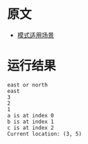 # 原文
- [模式适用场景](https://course.rs/basic/match-pattern/pattern-match.html)

# 运行结果
~~~shell
east or north
east
3
2
1
a is at index 0
b is at index 1
c is at index 2
Current location: (3, 5)
~~~